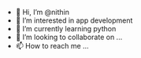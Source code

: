 - 👋 Hi, I’m @nithin
- 👀 I’m interested in app development
- 🌱 I’m currently learning python
- 💞️ I’m looking to collaborate on ...
- 📫 How to reach me ...

<!---
nithin3q/nithin3q is a ✨ special ✨ repository because its `README.md` (this file) appears on your GitHub profile.
You can click the Preview link to take a look at your changes.
--->
